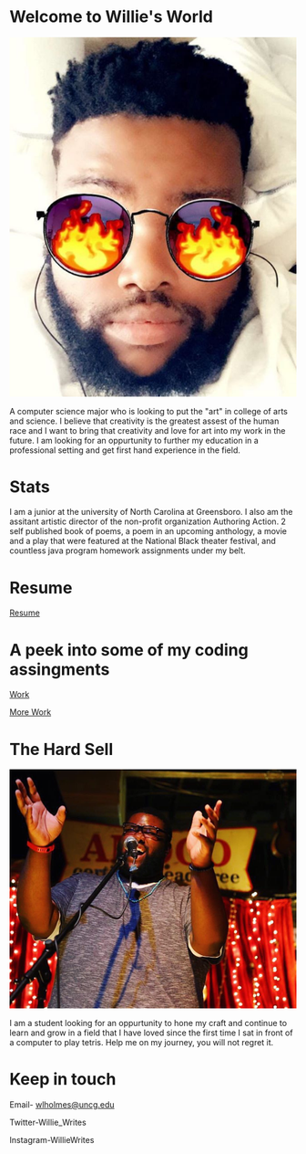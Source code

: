 # Welcome to Willie's World
![image](Willie1.png)

A computer science major who is looking to put the "art" in college of arts and science. I believe that creativity is the greatest assest of 
the human race and I want to bring that creativity and love for art into my work in the future. I am looking for an oppurtunity to further my education in a professional setting and get first hand experience in the field. 
# Stats
I am a junior at the university of North Carolina at Greensboro. I also am the assitant artistic director of the non-profit organization Authoring Action. 2 self published book of poems, a poem in an upcoming anthology, a movie and a play that were featured at the National Black theater festival, and countless java program homework assignments under my belt. 
# Resume



[Resume](https://github.com/WillieWrites/WillieWrites.github.io/raw/master/Resume.pdf) 

# A peek into some of my coding assingments

[Work](https://github.com/uncg-csc230-spring-2019-classroom-2/programming-assignment-5-lavon5203/blob/master/Question%201)

[More Work](https://github.com/uncg-csc230-spring-2019-classroom-2/programming-assignment-4-lavon5203/blob/master/WLHBigRational.java)


# The Hard Sell
![image](willie2.png)

I am a student looking for an oppurtunity to hone my craft and continue to learn and grow in a field that I have loved since the first time I sat in front of a computer to play tetris. Help me on my journey, you will not regret it. 

# Keep in touch

Email- wlholmes@uncg.edu

Twitter-Willie_Writes

Instagram-WillieWrites

